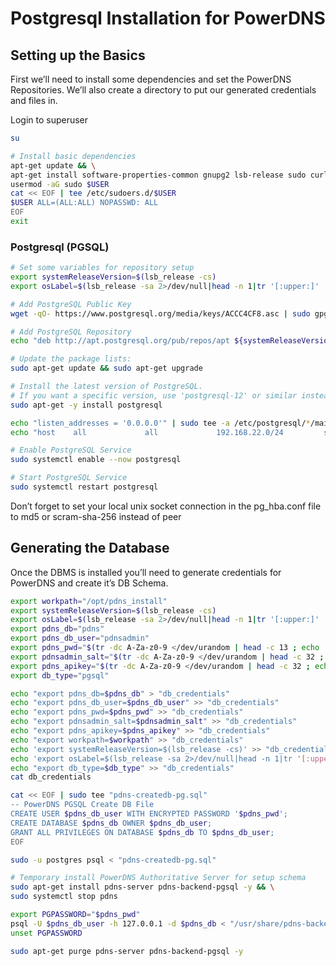 # Postgresql Installation for PowerDNS

## Setting up the Basics 

First we’ll need to install some dependencies and set the PowerDNS Repositories. We’ll also create a directory to put our generated credentials and files in.

Login to superuser
```bash
su
```

```bash
# Install basic dependencies
apt-get update && \
apt-get install software-properties-common gnupg2 lsb-release sudo curl -y
usermod -aG sudo $USER
cat << EOF | tee /etc/sudoers.d/$USER
$USER ALL=(ALL:ALL) NOPASSWD: ALL
EOF
exit
```


### Postgresql (PGSQL) 

```bash
# Set some variables for repository setup
export systemReleaseVersion=$(lsb_release -cs)
export osLabel=$(lsb_release -sa 2>/dev/null|head -n 1|tr '[:upper:]' '[:lower:]')
```

```bash
# Add PostgreSQL Public Key
wget -qO- https://www.postgresql.org/media/keys/ACCC4CF8.asc | sudo gpg --dearmor --output /etc/apt/trusted.gpg.d/postgresql.gpg

# Add PostgreSQL Repository
echo "deb http://apt.postgresql.org/pub/repos/apt ${systemReleaseVersion}-pgdg main" | sudo tee /etc/apt/sources.list.d/pgdg.list

# Update the package lists:
sudo apt-get update && sudo apt-get upgrade

# Install the latest version of PostgreSQL.
# If you want a specific version, use 'postgresql-12' or similar instead of 'postgresql':
sudo apt-get -y install postgresql

echo "listen_addresses = '0.0.0.0'" | sudo tee -a /etc/postgresql/*/main/postgresql.conf
echo "host    all             all             192.168.22.0/24         scram-sha-256" | sudo tee -a /etc/postgresql/*/main/pg_hba.conf

# Enable PostgreSQL Service
sudo systemctl enable --now postgresql

# Start PostgreSQL Service
sudo systemctl restart postgresql
```

Don’t forget to set your local unix socket connection in the pg_hba.conf file to md5 or scram-sha-256 instead of peer


## Generating the Database 

Once the DBMS is installed you’ll need to generate credentials for PowerDNS and create it’s DB Schema.

```bash
export workpath="/opt/pdns_install"
export systemReleaseVersion=$(lsb_release -cs)
export osLabel=$(lsb_release -sa 2>/dev/null|head -n 1|tr '[:upper:]' '[:lower:]')
export pdns_db="pdns"
export pdns_db_user="pdnsadmin"
export pdns_pwd="$(tr -dc A-Za-z0-9 </dev/urandom | head -c 13 ; echo '')"
export pdnsadmin_salt="$(tr -dc A-Za-z0-9 </dev/urandom | head -c 32 ; echo '')"
export pdns_apikey="$(tr -dc A-Za-z0-9 </dev/urandom | head -c 32 ; echo '')"
export db_type="pgsql"

echo "export pdns_db=$pdns_db" > "db_credentials"
echo "export pdns_db_user=$pdns_db_user" >> "db_credentials"
echo "export pdns_pwd=$pdns_pwd" >> "db_credentials"
echo "export pdnsadmin_salt=$pdnsadmin_salt" >> "db_credentials"
echo "export pdns_apikey=$pdns_apikey" >> "db_credentials"
echo "export workpath=$workpath" >> "db_credentials"
echo 'export systemReleaseVersion=$(lsb_release -cs)' >> "db_credentials"
echo 'export osLabel=$(lsb_release -sa 2>/dev/null|head -n 1|tr '[:upper:]' '[:lower:]')' >> "db_credentials"
echo "export db_type=$db_type" >> "db_credentials"
cat db_credentials
```

```bash
cat << EOF | sudo tee "pdns-createdb-pg.sql"
-- PowerDNS PGSQL Create DB File
CREATE USER $pdns_db_user WITH ENCRYPTED PASSWORD '$pdns_pwd';
CREATE DATABASE $pdns_db OWNER $pdns_db_user;
GRANT ALL PRIVILEGES ON DATABASE $pdns_db TO $pdns_db_user;
EOF

sudo -u postgres psql < "pdns-createdb-pg.sql"
```

```bash
# Temporary install PowerDNS Authoritative Server for setup schema
sudo apt-get install pdns-server pdns-backend-pgsql -y && \
sudo systemctl stop pdns

export PGPASSWORD="$pdns_pwd"
psql -U $pdns_db_user -h 127.0.0.1 -d $pdns_db < "/usr/share/pdns-backend-$db_type/schema/schema.$db_type.sql"
unset PGPASSWORD

sudo apt-get purge pdns-server pdns-backend-pgsql -y
```
